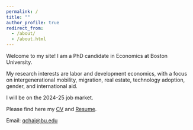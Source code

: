 ```yaml
---
permalink: /
title: ""
author_profile: true
redirect_from: 
  - /about/
  - /about.html
---
```


Welcome to my site! I am a PhD candidate in Economics at Boston University.

My research interests are labor and development economics, with a focus on intergenerational mobility, migration, real estate, technology adoption, gender, and international aid.

I will be on the 2024-25 job market. 

Please find here my [CV](https://qychai.github.io/PersonalWebsite/CV_Qingyuan_Chai.pdf) and [Resume]([https://](https://qychai.github.io/PersonalWebsite/Resume_Industry.pdf)).

Email: [qchai@bu.edu](mailto:qchai@bu.edu)
